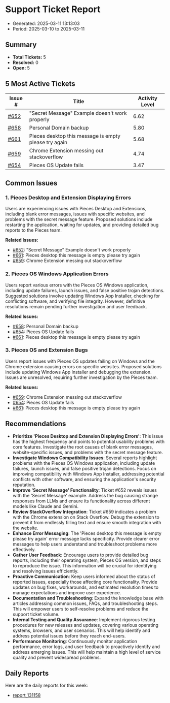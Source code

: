 # Support Ticket Report
- Generated: 2025-03-11 13:13:03
- Period: 2025-03-10 to 2025-03-11

## Summary
- **Total Tickets:** 5
- **Resolved:** 0
- **Open:** 5

## 5 Most Active Tickets
| Issue # | Title | Activity Level |
|---------|-------|----------------|
| [#652](https://github.com/pieces-app/support/issues/652) | "Secret Message" Example doesn't work properly | 6.62 |
| [#658](https://github.com/pieces-app/support/issues/658) | Personal Domain backup | 5.80 |
| [#661](https://github.com/pieces-app/support/issues/661) | Pieces desktop this message is empty please try again | 5.68 |
| [#659](https://github.com/pieces-app/support/issues/659) | Chrome Extension messing out stackoverflow | 4.74 |
| [#654](https://github.com/pieces-app/support/issues/654) | Pieces OS Update fails | 3.47 |

## Common Issues
### 1. Pieces Desktop and Extension Displaying Errors
Users are experiencing issues with Pieces Desktop and Extensions, including blank error messages, issues with specific websites, and problems with the secret message feature. Proposed solutions include restarting the application, waiting for updates, and providing detailed bug reports to the Pieces team.

**Related Issues:**
- [#652](https://github.com/pieces-app/support/issues/652): "Secret Message" Example doesn't work properly
- [#661](https://github.com/pieces-app/support/issues/661): Pieces desktop this message is empty please try again
- [#659](https://github.com/pieces-app/support/issues/659): Chrome Extension messing out stackoverflow

### 2. Pieces OS Windows Application Errors
Users report various errors with the Pieces OS Windows application, including update failures, launch issues, and false positive trojan detections. Suggested solutions involve updating Windows App Installer, checking for conflicting software, and verifying file integrity. However, definitive resolutions remain pending further investigation and user feedback.

**Related Issues:**
- [#658](https://github.com/pieces-app/support/issues/658): Personal Domain backup
- [#654](https://github.com/pieces-app/support/issues/654): Pieces OS Update fails
- [#661](https://github.com/pieces-app/support/issues/661): Pieces desktop this message is empty please try again

### 3. Pieces OS and Extension Bugs
Users report issues with Pieces OS updates failing on Windows and the Chrome extension causing errors on specific websites. Proposed solutions include updating Windows App Installer and debugging the extension. Issues are unresolved, requiring further investigation by the Pieces team.

**Related Issues:**
- [#659](https://github.com/pieces-app/support/issues/659): Chrome Extension messing out stackoverflow
- [#654](https://github.com/pieces-app/support/issues/654): Pieces OS Update fails
- [#661](https://github.com/pieces-app/support/issues/661): Pieces desktop this message is empty please try again


## Recommendations
- **Prioritize 'Pieces Desktop and Extension Displaying Errors'**: This issue has the highest frequency and points to potential usability problems with core features. Investigate the root causes of blank error messages, website-specific issues, and problems with the secret message feature. 
- **Investigate Windows Compatibility Issues**: Several reports highlight problems with the Pieces OS Windows application, including update failures, launch issues, and false positive trojan detections. Focus on improving compatibility with Windows App Installer, addressing potential conflicts with other software, and ensuring the application's security reputation.
- **Improve 'Secret Message' Functionality**: Ticket #652 reveals issues with the 'Secret Message' example. Address the bug causing strange responses from LLMs and ensure its functionality across different models like Claude and Gemini.
- **Review StackOverflow Integration**: Ticket #659 indicates a problem with the Chrome extension on Stack Overflow. Debug the extension to prevent it from endlessly filling text and ensure smooth integration with the website.
- **Enhance Error Messaging**:  The 'Pieces desktop this message is empty please try again' error message lacks specificity. Provide clearer error messages to help users understand and troubleshoot problems more effectively.
- **Gather User Feedback**:  Encourage users to provide detailed bug reports, including their operating system, Pieces OS version, and steps to reproduce the issue. This information will be crucial for identifying and resolving issues efficiently.
- **Proactive Communication**:  Keep users informed about the status of reported issues, especially those affecting core functionality. Provide updates on bug fixes, workarounds, and estimated resolution times to manage expectations and improve user experience.
- **Documentation and Troubleshooting**:  Expand the knowledge base with articles addressing common issues, FAQs, and troubleshooting steps. This will empower users to self-resolve problems and reduce the support ticket volume.
- **Internal Testing and Quality Assurance**:  Implement rigorous testing procedures for new releases and updates, covering various operating systems, browsers, and user scenarios. This will help identify and address potential issues before they reach end-users.
- **Performance Monitoring**:  Continuously monitor application performance, error logs, and user feedback to proactively identify and address emerging issues. This will help maintain a high level of service quality and prevent widespread problems.

## Daily Reports
Here are the daily reports for this week:

- [report_131158](daily/2025-03-11/report_131158.md)
